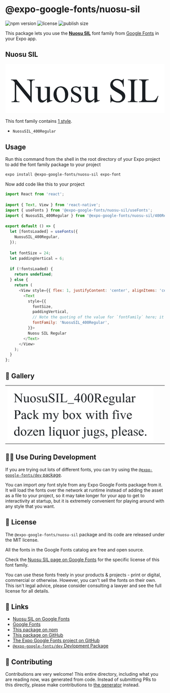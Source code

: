 # @expo-google-fonts/nuosu-sil

![npm version](https://flat.badgen.net/npm/v/@expo-google-fonts/nuosu-sil)
![license](https://flat.badgen.net/github/license/expo/google-fonts)
![publish size](https://flat.badgen.net/packagephobia/install/@expo-google-fonts/nuosu-sil)

This package lets you use the [**Nuosu SIL**](https://fonts.google.com/specimen/Nuosu+SIL) font family from [Google Fonts](https://fonts.google.com/) in your Expo app.

## Nuosu SIL

![Nuosu SIL](./font-family.png)

This font family contains [1 style](#-gallery).

- `NuosuSIL_400Regular`

## Usage

Run this command from the shell in the root directory of your Expo project to add the font family package to your project
```sh
expo install @expo-google-fonts/nuosu-sil expo-font
```

Now add code like this to your project
```js
import React from 'react';

import { Text, View } from 'react-native';
import { useFonts } from '@expo-google-fonts/nuosu-sil/useFonts';
import { NuosuSIL_400Regular } from '@expo-google-fonts/nuosu-sil/400Regular';

export default () => {
  let [fontsLoaded] = useFonts({
    NuosuSIL_400Regular,
  });

  let fontSize = 24;
  let paddingVertical = 6;

  if (!fontsLoaded) {
    return undefined;
  } else {
    return (
      <View style={{ flex: 1, justifyContent: 'center', alignItems: 'center' }}>
        <Text
          style={{
            fontSize,
            paddingVertical,
            // Note the quoting of the value for `fontFamily` here; it expects a string!
            fontFamily: 'NuosuSIL_400Regular',
          }}>
          Nuosu SIL Regular
        </Text>
      </View>
    );
  }
};

```

## 🔡 Gallery


||||
|-|-|-|
|![NuosuSIL_400Regular](.//400Regular/NuosuSIL_400Regular.ttf.png)||||


## 👩‍💻 Use During Development

If you are trying out lots of different fonts, you can try using the [`@expo-google-fonts/dev` package](https://github.com/freeboub/google-fonts/tree/master/font-packages/dev#readme).

You can import *any* font style from any Expo Google Fonts package from it. It will load the fonts
over the network at runtime instead of adding the asset as a file to your project, so it may take longer
for your app to get to interactivity at startup, but it is extremely convenient
for playing around with any style that you want.

## 📖 License

The `@expo-google-fonts/nuosu-sil` package and its code are released under the MIT license.

All the fonts in the Google Fonts catalog are free and open source.

Check the [Nuosu SIL page on Google Fonts](https://fonts.google.com/specimen/Nuosu+SIL) for the specific license of this font family.

You can use these fonts freely in your products & projects - print or digital, commercial or otherwise. However, you can't sell the fonts on their own. This isn't legal advice, please consider consulting a lawyer and see the full license for all details.

## 🔗 Links

- [Nuosu SIL on Google Fonts](https://fonts.google.com/specimen/Nuosu+SIL)
- [Google Fonts](https://fonts.google.com/)
- [This package on npm](https://www.npmjs.com/package/@expo-google-fonts/nuosu-sil)
- [This package on GitHub](https://github.com/freeboub/google-fonts/tree/master/font-packages/nuosu-sil)
- [The Expo Google Fonts project on GitHub](https://github.com/freeboub/google-fonts)
- [`@expo-google-fonts/dev` Devlopment Package](https://github.com/freeboub/google-fonts/tree/master/font-packages/dev)

## 🤝 Contributing

Contributions are very welcome! This entire directory, including what you are reading now, was generated from code. Instead of submitting PRs to this directly, please make contributions to [the generator](https://github.com/freeboub/google-fonts/tree/master/packages/generator) instead.
